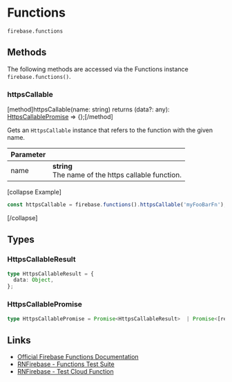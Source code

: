 # Functions

```
firebase.functions
```

## Methods

The following methods are accessed via the Functions instance `firebase.functions()`.

### httpsCallable
[method]httpsCallable(name: string) returns (data?: any): [HttpsCallablePromise](#types) => {};[/method]

Gets an `HttpsCallable` instance that refers to the function with the given name.

| Parameter |         |
| --------- | ------- |
| name      | **string** <br /> The name of the https callable function. |


[collapse Example]
```js
const httpsCallable = firebase.functions().httpsCallable('myFooBarFn');
```
[/collapse]


## Types

### HttpsCallableResult

```ts
type HttpsCallableResult = {
  data: Object,
};
```

### HttpsCallablePromise

```ts
type HttpsCallablePromise = Promise<HttpsCallableResult>  | Promise<[ref functions.HttpsError]>;
```

## Links

 - [Official Firebase Functions Documentation](https://firebase.google.com/docs/functions/callable)
 - [RNFirebase - Functions Test Suite](https://github.com/invertase/react-native-firebase/blob/master/bridge/e2e/functions/functions.e2e.js)
 - [RNFirebase - Test Cloud Function](https://github.com/invertase/react-native-firebase/tree/master/bridge/functions)